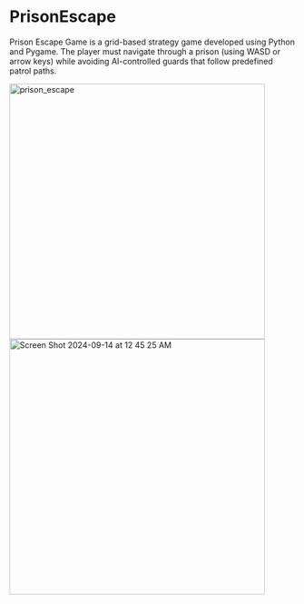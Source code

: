 # PrisonEscape

Prison Escape Game is a grid-based strategy game developed using Python and Pygame. The player must navigate through a prison (using WASD or arrow keys) while avoiding AI-controlled guards that follow predefined patrol paths.





<img width="450" alt="prison_escape" src="https://github.com/user-attachments/assets/5666d4da-5a34-4778-bdb2-e99d0082e831">       <img width="450" alt="Screen Shot 2024-09-14 at 12 45 25 AM" src="https://github.com/user-attachments/assets/a4636c83-7702-4121-9459-e60d0603c96e">

